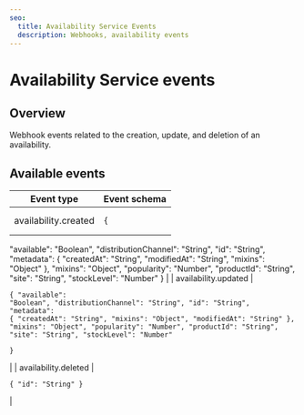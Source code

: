 ```yaml
---
seo:
  title: Availability Service Events
  description: Webhooks, availability events
---
```


# Availability Service events

## Overview

Webhook events related to the creation, update, and deletion of an availability.

## Available events

| Event type           | Event schema                                                                                                                                                                                                                                                                                                                                                                   |
| -------------------- | ------------------------------------------------------------------------------------------------------------------------------------------------------------------------------------------------------------------------------------------------------------------------------------------------------------------------------------------------------------------------------ |
| availability.created | <pre class="language-json"><code class="lang-json">{
  "available": "Boolean",
  "distributionChannel": "String",
  "id": "String",
  "metadata": {
    "createdAt": "String",
    "modifiedAt": "String",
    "mixins": "Object"
  },
  "mixins": "Object",
  "popularity": "Number",
  "productId": "String",
  "site": "String",
  "stockLevel": "Number"
}
</code></pre>   |
| availability.updated | <pre class="language-json"><code class="lang-json">{
  "available": "Boolean",
  "distributionChannel": "String",
  "id": "String",
  "metadata": {
    "createdAt": "String",
    "mixins": "Object",
    "modifiedAt": "String"
  },
  "mixins": "Object",
  "popularity": "Number",
  "productId": "String",
  "site": "String",
  "stockLevel": "Number"  
}
</code></pre> |
| availability.deleted | <pre class="language-json"><code class="lang-json">{
  "id": "String"
}
</code></pre>                                                                                                                                                                                                                                                                                          |

